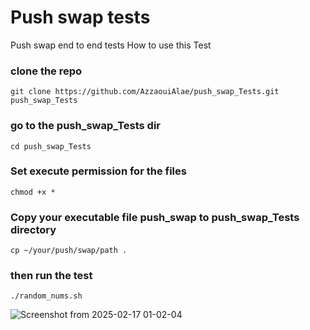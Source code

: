 # Push swap tests
Push swap end to end tests
How to use this Test

### clone the repo
```
git clone https://github.com/AzzaouiAlae/push_swap_Tests.git push_swap_Tests
```

### go to the push_swap_Tests dir
```
cd push_swap_Tests
```

### Set execute permission for the files
```
chmod +x *
```

### Copy your executable file push_swap to push_swap_Tests directory
```
cp ~/your/push/swap/path .
```

### then run the test
```
./random_nums.sh
```
![Screenshot from 2025-02-17 01-02-04](https://github.com/user-attachments/assets/2ef8d7c4-7c99-4101-a09f-c73460f019b9)
